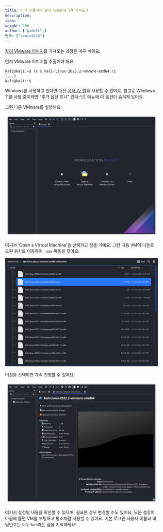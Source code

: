 ```yaml
---
title: 미리 만들어진 칼리 VMware VM 가져오기
description:
icon:
weight: 206
author: ["gamb1t",]
번역: ["xenix4845"]
---
```


[칼리 VMware 이미지](/get-kali/#kali-virtual-machines)를 가져오는 과정은 매우 쉬워요.

먼저 VMware 이미지를 추출해야 해요:

```console
kali@kali:~$ 7z x kali-linux-2025.2-vmware-amd64.7z
[...]
kali@kali:~$
```

Windows를 사용하고 있다면 대신 [공식 7z 앱](https://www.7-zip.org/)을 사용할 수 있어요. 참고로 Windows 11을 사용 중이라면 "추가 옵션 표시" 컨텍스트 메뉴에 이 옵션이 숨겨져 있어요.

그런 다음 VMware를 실행해요:

![](import-vmware-1.png)

여기서 'Open a Virtual Machine'을 선택하고 싶을 거예요. 그런 다음 VM이 다운로드된 위치로 이동하여 `.vmx` 파일을 찾아요:

![](import-vmware-2.png)

이것을 선택하면 계속 진행할 수 있어요:

![](import-vmware-3.png)

여기서 설정될 내용을 확인할 수 있으며, 필요한 경우 변경할 수도 있어요. 모든 설정이 마음에 들면 VM을 부팅하고 평소처럼 사용할 수 있어요. 기본 로그인 사용자 이름과 비밀번호는 모두 kali라는 점을 기억하세요!
